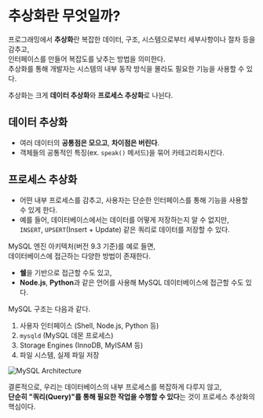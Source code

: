 # 추상화란 무엇일까?

프로그래밍에서 **추상화**란 복잡한 데이터, 구조, 시스템으로부터 세부사항이나 절차 등을 감추고, <br>
인터페이스를 만들어 복잡도를 낮추는 방법을 의미한다.  
추상화를 통해 개발자는 시스템의 내부 동작 방식을 몰라도 필요한 기능을 사용할 수 있다.

추상화는 크게 **데이터 추상화**와 **프로세스 추상화**로 나뉜다.

## 데이터 추상화

- 여러 데이터의 **공통점은 모으고**, **차이점은 버린다**.
- 객체들의 공통적인 특징(ex. `speak()` 메서드)을 묶어 카테고리화시킨다.

## 프로세스 추상화

- 어떤 내부 프로세스를 감추고, 사용자는 단순한 인터페이스를 통해 기능을 사용할 수 있게 한다.
- 예를 들어, 데이터베이스에서는 데이터를 어떻게 저장하는지 알 수 없지만,  
  `INSERT`, `UPSERT`(Insert + Update) 같은 쿼리로 데이터를 저장할 수 있다.

MySQL 엔진 아키텍처(버전 9.3 기준)를 예로 들면, <br>
데이터베이스에 접근하는 다양한 방법이 존재한다.

- **쉘**을 기반으로 접근할 수도 있고,
- **Node.js**, **Python**과 같은 언어를 사용해 MySQL 데이터베이스에 접근할 수도 있다.

MySQL 구조는 다음과 같다.

1. 사용자 인터페이스 (Shell, Node.js, Python 등)
2. `mysqld` (MySQL 데몬 프로세스)
3. Storage Engines (InnoDB, MyISAM 등)
4. 파일 시스템, 실제 파일 저장

![MySQL Architecture](https://github.com/user-attachments/assets/3c77d905-12e9-40b7-8f6e-9dae42b7d08d)

결론적으로, 우리는 데이터베이스의 내부 프로세스를 복잡하게 다루지 않고,  
**단순히 "쿼리(Query)"를 통해 필요한 작업을 수행할 수 있다**는 것이 프로세스 추상화의 핵심이다.
